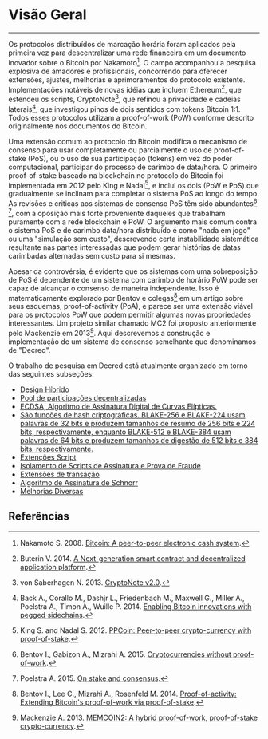 # <i class="fa fa-info-circle"></i>Visão Geral

---

Os protocolos distribuídos de marcação horária foram aplicados pela primeira vez para descentralizar uma rede financeira em um documento inovador sobre o Bitcoin por Nakamoto[^1]. O campo acompanhou a pesquisa explosiva de amadores e profissionais, concorrendo para oferecer extensões, ajustes, melhorias e aprimoramentos do protocolo existente. Implementações notáveis de novas idéias que incluem Ethereum[^2], que estendeu os scripts, CryptoNote[^3], que refinou a privacidade e cadeias laterais[^4], que investigou pinos de dois sentidos com tokens Bitcoin 1:1. Todos esses protocolos utilizam a proof-of-work (PoW) conforme descrito originalmente nos documentos do Bitcoin.

Uma extensão comum ao protocolo do Bitcoin modifica o mecanismo de consenso para usar completamente ou parcialmente o uso de proof-of-stake (PoS), ou o uso de sua participação (tokens) em vez do poder computacional, participar do processo de carimbo de data/hora. O primeiro proof-of-stake baseado na blockchain no protocolo do Bitcoin foi implementada em 2012 pelo King e Nadal[^5], e inclui os dois (PoW e PoS) que gradualmente se inclinam para completar o sistema PoS ao longo do tempo. As revisões e criticas aos sistemas de consenso PoS têm sido abundantes[^6] [^7], com a oposição mais forte proveniente daqueles que trabalham puramente com a rede blockchain e PoW. O argumento mais comum contra o sistema PoS e de carimbo data/hora distribuído é como "nada em jogo" ou uma "simulação sem custo", descrevendo certa instabilidade sistemática resultante nas partes interessadas que podem gerar histórias de datas carimbadas alternadas sem custo para si mesmas.

Apesar da controvérsia, é evidente que os sistemas com uma sobreposição de PoS é dependente de um sistema com carimbo de horário PoW pode ser capaz de alcançar o consenso de maneira independente. Isso é matematicamente explorado por Bentov e colegas[^8] em um artigo sobre seus esquemas, proof-of-activity (PoA), e parece ser uma extensão viável para os protocolos PoW que podem permitir algumas novas propriedades interessantes. Um projeto similar chamado MC2 foi proposto anteriormente pelo Mackenzie em 2013[^9]. Aqui descrevemos a construção e implementação de um sistema de consenso semelhante que denominamos de "Decred".

O trabalho de pesquisa em Decred está atualmente organizado em torno das seguintes subseções:

* [Design Híbrido](hybrid-design.md)
* [Pool de participações decentralizadas](decentralized-stake-pooling.md)
* [ECDSA, Algoritmo de Assinatura Digital de Curvas Elípticas.](elliptic-curve-signature-algorithms.md)
* [São funções de hash criptográficas. BLAKE-256 e BLAKE-224 usam palavras de 32 bits e produzem tamanhos de resumo de 256 bits e 224 bits, respectivamente, enquanto BLAKE-512 e BLAKE-384 usam palavras de 64 bits e produzem tamanhos de digestão de 512 bits e 384 bits, respectivamente.](blake-256-hash-function.md)
* [Extenções Script](script-extensions.md)
* [Isolamento de Scripts de Assinatura e Prova de Fraude](signature-script-isolation-and-fraud-proofs.md)
* [Extensões de transação](transaction-extensions.md)
* [Algoritmo de Assinatura de Schnorr](schnorr-signatures.md)
* [Melhorias Diversas](miscellaneous-improvements.md)

## <i class="fa fa-book"></i>Referências

[^1]: Nakamoto S. 2008. [Bitcoin: A peer-to-peer electronic cash system](https://decred.org/research/nakamoto2008.pdf).
[^2]: Buterin V. 2014. [A Next-generation smart contract and decentralized application platform](https://decred.org/research/buterin2014.pdf).
[^3]: von Saberhagen N. 2013. [CryptoNote v2.0](https://decred.org/research/saberhagen2013.pdf).
[^4]: Back A., Corallo M., Dashjr L., Friedenbach M., Maxwell G., Miller A., Poelstra A., Timon A., Wuille P. 2014. [Enabling Bitcoin innovations with pegged sidechains](https://decred.org/research/back2014.pdf).
[^5]: King S. and Nadal S. 2012. [PPCoin: Peer-to-peer crypto-currency with proof-of-stake](https://decred.org/research/king2012.pdf).
[^6]: Bentov I., Gabizon A., Mizrahi A. 2015. [Cryptocurrencies without proof-of-work](https://decred.org/research/bentov2015.pdf).
[^7]: Poelstra A. 2015. [On stake and consensus](https://decred.org/research/poelstra2015.pdf).
[^8]: Bentov I., Lee C., Mizrahi A., Rosenfeld M. 2014. [Proof-of-activity: Extending Bitcoin's proof-of-work via proof-of-stake](https://decred.org/research/bentov2014.pdf).
[^9]: Mackenzie A. 2013. [MEMCOIN2: A hybrid proof-of-work, proof-of-stake crypto-currency](https://decred.org/research/mackenzie2013.pdf).
